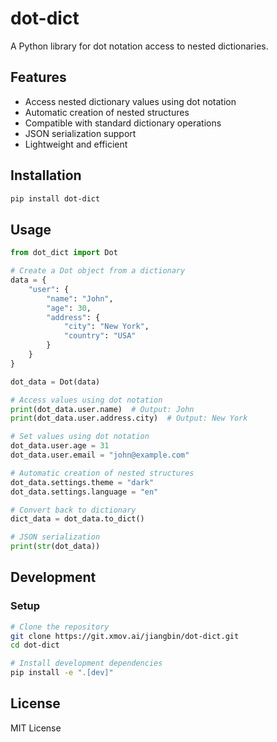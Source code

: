 # dot-dict

A Python library for dot notation access to nested dictionaries.

## Features

- Access nested dictionary values using dot notation
- Automatic creation of nested structures
- Compatible with standard dictionary operations
- JSON serialization support
- Lightweight and efficient

## Installation

```bash
pip install dot-dict
```

## Usage

```python
from dot_dict import Dot

# Create a Dot object from a dictionary
data = {
    "user": {
        "name": "John",
        "age": 30,
        "address": {
            "city": "New York",
            "country": "USA"
        }
    }
}

dot_data = Dot(data)

# Access values using dot notation
print(dot_data.user.name)  # Output: John
print(dot_data.user.address.city)  # Output: New York

# Set values using dot notation
dot_data.user.age = 31
dot_data.user.email = "john@example.com"

# Automatic creation of nested structures
dot_data.settings.theme = "dark"
dot_data.settings.language = "en"

# Convert back to dictionary
dict_data = dot_data.to_dict()

# JSON serialization
print(str(dot_data))
```

## Development

### Setup

```bash
# Clone the repository
git clone https://git.xmov.ai/jiangbin/dot-dict.git
cd dot-dict

# Install development dependencies
pip install -e ".[dev]"
```


## License

MIT License 